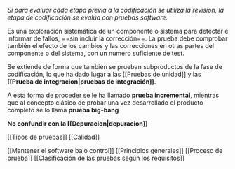 *Si para evaluar cada etapa previa a la codificación se utiliza la revision, la etapa de codificación se evalúa con pruebas software.*

Es una exploración sistemática de un componente o sistema para detectar e informar de fallos, ==sin incluir la corrección==. 
La prueba debe comprobar también el efecto de los cambios y las correcciones en otras partes del componente o del sistema, con un numero suficiente de test.

Se extiende de forma que también se prueban subproductos de la fase de codificación, lo que ha dado lugar a las [[Pruebas de unidad]] y las **[[Prueba de integracion|pruebas de integración]]**. 

A esta forma de proceder se le ha llamado **prueba incremental**, mientras que al concepto clásico de probar una vez desarrollado el producto completo se lo llama **prueba big-bang**

**No confundir con la [[Depuracion|depuracion]]**

[[Tipos de pruebas]]
[[Calidad]]

[[Mantener el software bajo control]]
[[Principios generales]]
[[Proceso de prueba]]
[[Clasificación de las pruebas según los requisitos]]